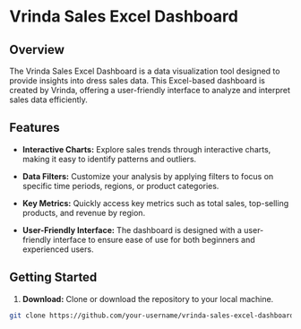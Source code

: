 # Vrinda Sales Excel Dashboard

## Overview

The Vrinda Sales Excel Dashboard is a data visualization tool designed to provide insights into dress sales data. This Excel-based dashboard is created by Vrinda, offering a user-friendly interface to analyze and interpret sales data efficiently.

## Features

- **Interactive Charts:** Explore sales trends through interactive charts, making it easy to identify patterns and outliers.

- **Data Filters:** Customize your analysis by applying filters to focus on specific time periods, regions, or product categories.

- **Key Metrics:** Quickly access key metrics such as total sales, top-selling products, and revenue by region.

- **User-Friendly Interface:** The dashboard is designed with a user-friendly interface to ensure ease of use for both beginners and experienced users.

## Getting Started

1. **Download:** Clone or download the repository to your local machine.

```bash
git clone https://github.com/your-username/vrinda-sales-excel-dashboard.git

